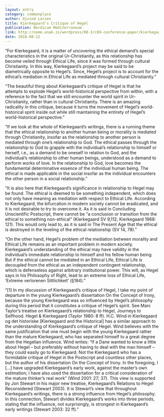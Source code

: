 ```yaml
---
layout: entry
category: commonplace
author: Ojvind Larsen
title: Kierkegaard’s Critique of Hegel
publication: Nordicum Mediterraneum
link: http://nome.unak.is/wordpress/08-3/c69-conference-paper/kierkegaard-s-critique-of-hegel-existentialist-ethics-versus-hegel-s-sittlichkeit-in-the-institutions-of-civil-society-of-the-state/
date: 2016-08-22
---
```


“For Kierkegaard, it is a matter of uncovering the ethical demand’s special characteristics in the original Ur-Christianity, as this relationship has become veiled through Ethical Life, since it was formed through cultural Christianity. In this way, Kierkegaard’s project may be said to be diametrically opposite to Hegel’s. Since, Hegel’s project is to account for the ethical’s mediation in Ethical Life as mediated through cultural Christianity.”

“The beautiful thing about Kierkegaard’s critique of Hegel is that he attempts to explode Hegel’s world-historical perspective from within, with a reference to the fact that we still encounter the world spirit in Ur-Christianity, rather than in cultural Christianity. There is an amazing radicality in this critique, because it turns the movement of Hegel’s world-historical spirit inside out while still maintaining the entirety of Hegel’s world-historical perspective.”

“If we look at the whole of Kierkegaard’s writings, there is a running theme that the ethical relationship to another human being or morality is mediated through Christianity, insofar as the relationship to another person is mediated through one’s relationship to God. The ethical passes through the relationship to God to grapple with the individual’s relationship to himself or herself, i.e., as a demand to be oneself in relation to God, and the individual’s relationship to other human beings, understood as a demand to perform works of love. In the relationship to God, love becomes the fundamental determinative essence of the individual human being. The ethical is made applicable in the social insofar as the individual encounters the other person in a social relationship.”

“It is also here that Kierkegaard’s significance in relationship to Hegel may be found. The ethical is deemed to be something independent, which does not only have meaning as mediation with respect to Ethical Life. According to Kierkegaard, the bifurcation in modern society cannot be eradicated, and it is not desirable to try to overcome it. As it is said in Concluding Unscientific Postscript, there cannot be “a conclusion or transition from the ethical to something non-ethical” (Kierkegaard SV 9,112; Kierkegaard 1968: 121). This would only lead to, as it is said in The Present Age that the ethical is destroyed in the leveling of the ethical relationship (SV 14, 78).”

“On the other hand, Hegel’s problem of the mediation between morality and Ethical Life remains as an important problem in modern society. Kierkegaard’s understanding of the ethical may have validity in the individual’s immediate relationship to himself and his fellow human being. But if the ethical cannot be mediated in an Ethical Life, Ethical Life is decoupled from the ethical as an independent contingent relationship, which is defenseless against arbitrary institutional power. This will, as Hegel says in his Philosophy of Right, lead to an extreme loss of Ethical Life, ‘Extreme verlorenen Sittlichkeit’ (§184).”

“[1] In my discussion of Kierkegaard’s critique of Hegel, I take my point of departure in the young Kierkegaard’s dissertation On the Concept of Irony, because the young Kierkegaard was so influenced by Hegel’s philosophy during this period that it constitutes a critique of Hegel’s spirit. See Marc Taylor’s treatise on Kierkegaard’s relationship to Hegel, Journeys to Selfhood. Hegel & Kierkegaard (Taylor 1980: 8 ff). H.C. Wind in Kierkegaard og det historiske [Kierkegaard and the Historical] has a similar approach to the understanding of Kierkegaard’s critique of Hegel. Wind believes with the same justification that one must begin with the young Kierkegaard rather than the mature Kierkegaard, who has separated himself to a great degree from the Hegelian influence. Wind writes: “If a Dane wanted to know a little about Hegel – but preferably without having to deal with the man himself – they could easily go to Kierkegaard. Not the Kierkegaard who has a formidable critique of Hegel in the Postscript and countless other places, but the author of his dissertation On the Concept of Irony. In the foregoing, I […] have upgraded Kierkegaard’s early work, against the master’s own estimation; I have also used the dissertation for a critical consideration of the mature thinker’s real work” (Wind 2001: 27; 37). This view is supported by Jon Stewart in his major new treatise, Kierkegaard’s Relations to Hegel Reconsidered (Stewart 2003). It is Stewart’s view that throughout Kierkegaard’s writings, there is a strong influence from Hegel’s philosophy. In this connection, Stewart divides Kierkegaard’s works into three periods, stating that the influence, not surprisingly, is strongest in Kierkegaard’s early writings (Stewart 2003: 32 ff).”

